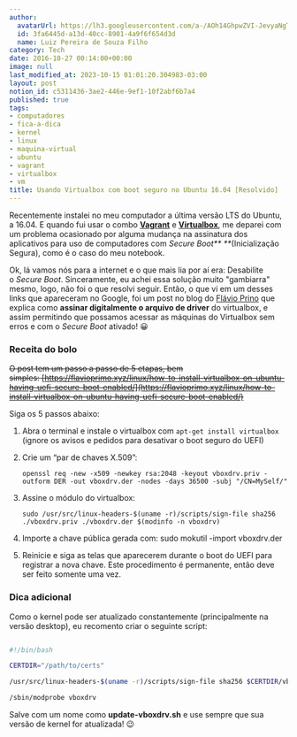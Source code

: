 ```yaml
---
author:
  avatarUrl: https://lh3.googleusercontent.com/a-/AOh14GhpwZVI-JevyaNgTdlrOT6YN20cI6V9Kxtq38Ij8AQ=s100
  id: 3fa6445d-a13d-40cc-8901-4a9f6f654d3d
  name: Luiz Pereira de Souza Filho
category: Tech
date: 2016-10-27 00:14:00+00:00
image: null
last_modified_at: 2023-10-15 01:01:20.304983-03:00
layout: post
notion_id: c5311436-3ae2-446e-9ef1-10f2abf6b7a4
published: true
tags:
- computadores
- fica-a-dica
- kernel
- linux
- maquina-virtual
- ubuntu
- vagrant
- virtualbox
- vm
title: Usando Virtualbox com boot seguro no Ubuntu 16.04 [Resolvido]
---
```


Recentemente instalei no meu computador a última versão LTS do Ubuntu, a 16.04. E quando fui usar o combo [**Vagrant**](https://www.vagrantup.com/) e [**Virtualbox**](https://www.virtualbox.org/), me deparei com um problema ocasionado por alguma mudança na assinatura dos aplicativos para uso de computadores com _Secure Boot** **_(Inicialização Segura), como é o caso do meu notebook.

Ok, lá vamos nós para a internet e o que mais lia por aí era: Desabilite o _Secure Boot_. Sinceramente, eu achei essa solução muito "gambiarra" mesmo, logo, não foi o que resolvi seguir. Então, o que vi em um desses links que apareceram no Google, foi um post no blog do [Flávio Prino](https://flavioprimo.xyz/) que explica como **assinar digitalmente o arquivo de driver** do virtualbox, e assim permitindo que possamos acessar as máquinas do Virtualbox sem erros e com o _Secure Boot_ ativado! 😀

###   Receita do bolo

~~O post tem um passo a passo de 5 etapas, bem simples: [https://flavioprimo.xyz/linux/how-to-install-virtualbox-on-ubuntu-having-uefi-secure-boot-enabled/](https://flavioprimo.xyz/linux/how-to-install-virtualbox-on-ubuntu-having-uefi-secure-boot-enabled/)~~

Siga os 5 passos abaixo:

1. Abra o terminal e instale o virtualbox com `apt-get install virtualbox` (ignore os avisos e pedidos para desativar o boot seguro do UEFI)

2. Crie um “par de chaves X.509”:

  

    `openssl req -new -x509 -newkey rsa:2048 -keyout vboxdrv.priv -outform DER -out vboxdrv.der -nodes -days 36500 -subj "/CN=MySelf/"`

3. Assine o módulo do virtualbox:

  

    `sudo /usr/src/linux-headers-$(uname -r)/scripts/sign-file sha256 ./vboxdrv.priv ./vboxdrv.der $(modinfo -n vboxdrv)`

4. Importe a chave pública gerada com: sudo mokutil -import vboxdrv.der

5. Reinicie e siga as telas que aparecerem durante o boot do UEFI para registrar a nova chave. Este procedimento é permanente, então deve ser feito somente uma vez.

###   Dica adicional

Como o kernel pode ser atualizado constantemente (principalmente na versão desktop), eu recomento criar o seguinte script:

```bash

#!/bin/bash

CERTDIR="/path/to/certs"

/usr/src/linux-headers-$(uname -r)/scripts/sign-file sha256 $CERTDIR/vboxdrv.priv $CERTDIR/vboxdrv.der $(modinfo -n vboxdrv)

/sbin/modprobe vboxdrv

```

Salve com um nome como **update-vboxdrv.sh** e use sempre que sua versão de kernel for atualizada! 😉
